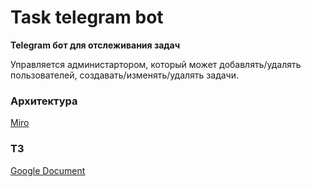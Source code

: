 # Task telegram bot

**Telegram бот для отслеживания задач**

Управляется администартором, который может добавлять/удалять пользователей, создавать/изменять/удалять задачи.

### Архитектура

[Miro](https://miro.com/app/board/uXjVK45fTeQ=/)

### ТЗ

[Google Document](
https://docs.google.com/document/d/1RuY_EqbLAxMSsuBVrF6cl_byT862olrgEpvmXuBzxFs/edit?tab=t.0)